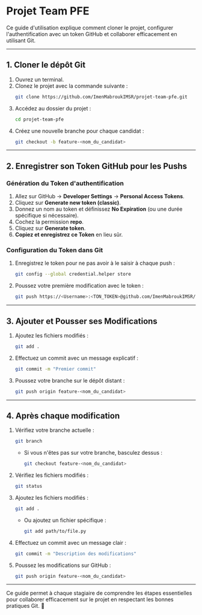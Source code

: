 # Projet Team PFE  

Ce guide d'utilisation explique comment cloner le projet, configurer l'authentification avec un token GitHub et collaborer efficacement en utilisant Git.  

---  

## 1. Cloner le dépôt Git  

1. Ouvrez un terminal.  
2. Clonez le projet avec la commande suivante :  
   ```bash
   git clone https://github.com/ImenMabroukIMSR/projet-team-pfe.git
   ```
3. Accédez au dossier du projet :  
   ```bash
   cd projet-team-pfe
   ```
4. Créez une nouvelle branche pour chaque candidat :  
   ```bash
   git checkout -b feature-<nom_du_candidat>
   ```

---  

## 2. Enregistrer son Token GitHub pour les Pushs  

### Génération du Token d'authentification  

1. Allez sur GitHub → **Developer Settings** → **Personal Access Tokens**.  
2. Cliquez sur **Generate new token (classic)**.  
3. Donnez un nom au token et définissez **No Expiration** (ou une durée spécifique si nécessaire).  
4. Cochez la permission **repo**.  
5. Cliquez sur **Generate token**.  
6. **Copiez et enregistrez ce Token** en lieu sûr.  

### Configuration du Token dans Git  

1. Enregistrez le token pour ne pas avoir à le saisir à chaque push :  
   ```bash
   git config --global credential.helper store
   ```
2. Poussez votre première modification avec le token :  
   ```bash
   git push https://<Username>:<TON_TOKEN>@github.com/ImenMabroukIMSR/projet-team-pfe.git
   ```

---  

## 3. Ajouter et Pousser ses Modifications  

1. Ajoutez les fichiers modifiés :  
   ```bash
   git add .
   ```
2. Effectuez un commit avec un message explicatif :  
   ```bash
   git commit -m "Premier commit"
   ```
3. Poussez votre branche sur le dépôt distant :  
   ```bash
   git push origin feature-<nom_du_candidat>
   ```

---  

## 4. Après chaque modification  

1. Vérifiez votre branche actuelle :  
   ```bash
   git branch
   ```  
   - Si vous n'êtes pas sur votre branche, basculez dessus :  
     ```bash
     git checkout feature-<nom_du_candidat>
     ```
2. Vérifiez les fichiers modifiés :  
   ```bash
   git status
   ```
3. Ajoutez les fichiers modifiés :  
   ```bash
   git add .
   ```  
   - Ou ajoutez un fichier spécifique :  
     ```bash
     git add path/to/file.py
     ```
4. Effectuez un commit avec un message clair :  
   ```bash
   git commit -m "Description des modifications"
   ```
5. Poussez les modifications sur GitHub :  
   ```bash
   git push origin feature-<nom_du_candidat>
   ```

---  

Ce guide permet à chaque stagiaire de comprendre les étapes essentielles pour collaborer efficacement sur le projet en respectant les bonnes pratiques Git. 🚀

